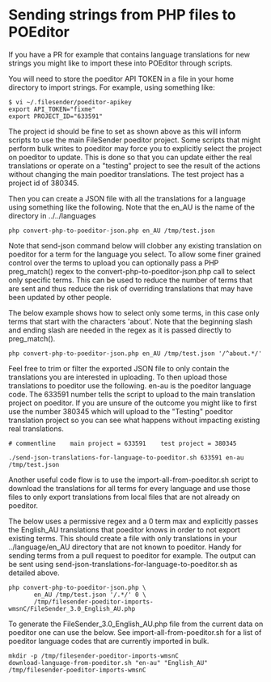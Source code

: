 # Sending strings from PHP files to POEditor

If you have a PR for example that contains language translations for
new strings you might like to import these into POEditor through
scripts.

You will need to store the poeditor API TOKEN in a file in your home
directory to import strings. For example, using something like:

```
$ vi ~/.filesender/poeditor-apikey
export API_TOKEN="fixme"
export PROJECT_ID="633591"
```

The project id should be fine to set as shown above as this will inform
scripts to use the main FileSender poeditor project. Some scripts that might
perform bulk writes to poeditor may force you to explicitly select the project
on poeditor to update. This is done so that you can update either the real
translations or operate on a "testing" project to see the result of the actions
without changing the main poeditor translations. The test project has a project
id of 380345.

Then you can create a JSON file with all the translations for a
language using something like the following. Note that the en_AU is
the name of the directory in ../../languages

```
php convert-php-to-poeditor-json.php en_AU /tmp/test.json
```

Note that send-json command below will clobber any existing
translation on poeditor for a term for the language you select. To
allow some finer grained control over the terms to upload you can
optionally pass a PHP preg_match() regex to the
convert-php-to-poeditor-json.php call to select only specific terms.
This can be used to reduce the number of terms that are sent and thus
reduce the risk of overriding translations that may have been updated
by other people.

The below example shows how to select only some terms, in this case
only terms that start with the characters 'about'. Note that the
beginning slash and ending slash are needed in the regex as it is
passed directly to preg_match().

```
php convert-php-to-poeditor-json.php en_AU /tmp/test.json '/^about.*/'
```

Feel free to trim or filter the exported JSON file to only contain the
translations you are interested in uploading. To then upload those
translations to poeditor use the following. en-au is the poeditor
language code. The 633591 number tells the script to upload to the main
translation project on poeditor. If you are unsure of the outcome you
might like to first use the number 380345 which will upload to the
"Testing" poeditor translation project so you can see what happens
without impacting existing real translations.

```
# commentline    main project = 633591    test project = 380345

./send-json-translations-for-language-to-poeditor.sh 633591 en-au /tmp/test.json
```


Another useful code flow is to use the import-all-from-poeditor.sh script to download
the translations for all terms for every language and use those files to only export
translations from local files that are not already on poeditor.

The below uses a permissive regex and a 0 term max and explicitly passes the English_AU
translations that poeditor knows in order to not export existing terms. This should create
a file with only translations in your ../language/en_AU directory that are not known
to poeditor. Handy for sending terms from a pull request to poeditor for example. The
output can be sent using send-json-translations-for-language-to-poeditor.sh as detailed above.

```
php convert-php-to-poeditor-json.php \
       en_AU /tmp/test.json '/.*/' 0 \
       /tmp/filesender-poeditor-imports-wmsnC/FileSender_3.0_English_AU.php
```

To generate the FileSender_3.0_English_AU.php file from the current data on poeditor
one can use the below. See import-all-from-poeditor.sh for a list of poeditor language codes
that are currently imported in bulk.

```
mkdir -p /tmp/filesender-poeditor-imports-wmsnC
download-language-from-poeditor.sh "en-au" "English_AU" /tmp/filesender-poeditor-imports-wmsnC
```

